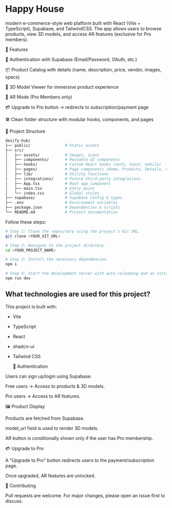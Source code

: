 <h1>Happy House</h1> 
modern e-commerce-style web platform built with React (Vite + TypeScript), Supabase, and TailwindCSS.
The app allows users to browse products, view 3D models, and access AR features (exclusive for Pro members).

🚀 Features

🔐 Authentication with Supabase (Email/Password, OAuth, etc.)

📦 Product Catalog with details (name, description, price, vendor, images, specs)

🎨 3D Model Viewer for immersive product experience

📱 AR Mode (Pro Members only)

💳 Upgrade to Pro button → redirects to subscription/payment page

🛠️ Clean folder structure with modular hooks, components, and pages

📂 Project Structure
```sh
desify-hub/
├── public/               # Static assets
├── src/  
│   ├── assets/           # Images, icons
│   ├── components/       # Reusable UI components
│   ├── hooks/            # Custom React hooks (auth, toast, mobile)
│   ├── pages/            # Page components (Home, Products, Details, Contact, etc.)
│   ├── lib/              # Utility functions
│   ├── integrations/     # Future third-party integrations
│   ├── App.tsx           # Root app component
│   ├── main.tsx          # Entry point
│   └── index.css         # Global styles
├── supabase/             # Supabase config & types
├── .env                  # Environment variables
├── package.json          # Dependencies & scripts
└── README.md             # Project documentation
```

Follow these steps:

```sh
# Step 1: Clone the repository using the project's Git URL.
git clone <YOUR_GIT_URL>

# Step 2: Navigate to the project directory.
cd <YOUR_PROJECT_NAME>

# Step 3: Install the necessary dependencies.
npm i

# Step 4: Start the development server with auto-reloading and an instant preview.
npm run dev
```

## What technologies are used for this project?

This project is built with:

- Vite
- TypeScript
- React
- shadcn-ui
- Tailwind CSS

  🔑 Authentication

Users can sign up/login using Supabase.

Free users → Access to products & 3D models.

Pro users → Access to AR features.

🖼️ Product Display

Products are fetched from Supabase.

model_url field is used to render 3D models.

AR button is conditionally shown only if the user has Pro membership.

💳 Upgrade to Pro

A “Upgrade to Pro” button redirects users to the payment/subscription page.

Once upgraded, AR features are unlocked.

🤝 Contributing

Pull requests are welcome. For major changes, please open an issue first to discuss.

